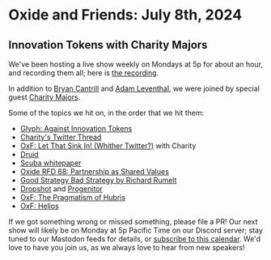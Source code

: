 # Oxide and Friends: July 8th, 2024

## Innovation Tokens with Charity Majors

We've been hosting a live show weekly on Mondays at 5p for about an hour,
and recording them all; here is
[the recording](https://youtu.be/l5mNUDQKEVY).

In addition to
[Bryan Cantrill](https://mastodon.social/@bcantrill) and
[Adam Leventhal](https://mastodon.social/@ahl),
we were joined by special guest
[Charity Majors](https://hachyderm.io/@mipsytipsy).

Some of the topics we hit on, in the order that we hit them:

- [Glyph: Against Innovation Tokens](https://blog.glyph.im/2024/07/against-innovation-tokens.html)
- [Charity's Twitter Thread](https://x.com/mipsytipsy/status/1805779387754889355)
- [OxF: Let That Sink In! (Whither Twitter?)](https://share.transistor.fm/s/ac362832) with Charity
- [Druid](https://druid.apache.org/)
- [Scuba whitepaper](https://research.facebook.com/publications/scuba-diving-into-data-at-facebook/)
- [Oxide RFD 68: Partnership as Shared Values](https://rfd.shared.oxide.computer/rfd/0068)
- [Good Strategy Bad Strategy by Richard Rumelt](https://www.amazon.com/Good-Strategy-Bad-Difference-Matters/dp/0307886239)
- [Dropshot](https://github.com/oxidecomputer/dropshot) and [Progenitor](https://github.com/oxidecomputer/progenitor)
- [OxF: The Pragmatism of Hubris](https://share.transistor.fm/s/71eba55b)
- [OxF: Helios](https://share.transistor.fm/s/d733e814)

If we got something wrong or missed something, please file a PR!
Our next show will likely be on Monday at 5p Pacific Time on our Discord
server; stay tuned to our Mastodon feeds for details, or [subscribe to this
calendar](https://calendar.google.com/calendar/ical/c_318925f4185aa71c4524d0d6127f31058c9e21f29f017d48a0fca6f564969cd0%40group.calendar.google.com/public/basic.ics).
We'd love to have you join us, as we always love to hear from new speakers!

